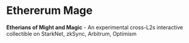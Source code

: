 # Ethererum Mage

**Etherians of Might and Magic** - An experimental cross-L2s interactive collectible on StarkNet, zkSync, Arbitrum, Optimism
